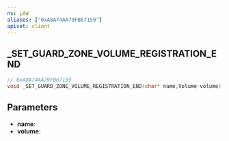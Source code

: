 ```yaml
---
ns: LAW
aliases: ["0xA8A74AA79FB67159"]
apiset: client
---
```

## _SET_GUARD_ZONE_VOLUME_REGISTRATION_END

```c
// 0xA8A74AA79FB67159
void _SET_GUARD_ZONE_VOLUME_REGISTRATION_END(char* name,Volume volume);
```


## Parameters
* **name**:
* **volume**: